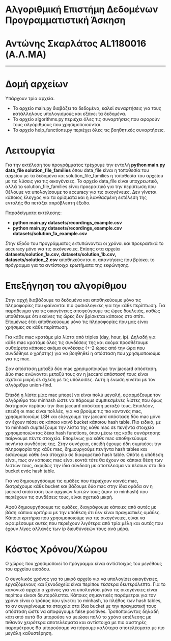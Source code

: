 # Αλγοριθμική Επιστήμη Δεδομένων Προγραμματιστική Άσκηση
# Αντώνης Σκαρλάτος AL1180016 (Α.Λ.ΜΑ)

---

# Δομή αρχείων
Υπάρχουν τρία αρχεία.
  - Το αρχείο main.py διαβάζει τα δεδομένα, καλεί συναρτήσεις για τους κατάλληλους υπολογισμούς και εξάγει τα δεδομένα.
  - Το αρχείο algorithms.py περιέχει όλες τις συναρτήσεις που αφορούν τους αλγόριθμους που χρησιμοποιούνται.
  - Το αρχείο help_functions.py περιέχει όλες τις βοηθητικές συναρτήσεις.

# Λειτουργία
Για την εκτέλεση του προγράμματος τρέχουμε την εντολή **python main.py data_file solution_file_families** όπου data_file είναι η τοποθεσία
του αρχείου με τα δεδομένα και solution_file_families η τοποθεσία του αρχείου με τις λύσεις για τις οικογένειες. Το αρχείο data_file είναι
υποχρεωτικό, αλλά το solution_file_families είναι προεραιτικό για την περίπτωση που θέλουμε να υπολογίσουμε το accuracy για τις οικογένειες.
Δεν γίνεται κάποιος έλεγχος για τα ορίσματα και η λανθασμένη εκτέλεση της εντολής θα πετάξει απρόβλεπτη έξοδο.

Παραδείγματα εκτέλεσης:
  - **python main.py datasets/recordings_example.csv**
  - **python main.py datasets/recordings_example.csv datasets/solution_1a_example.csv** 

Στην έξοδο του προγράμματος εκτυπώνονται οι χρόνοι και προεραιτικά το accuracy μόνο για τις οικόγενειες. Επίσης στα αρχεία
**datasets/solution_1a.csv, datasets/solution_1b.csv, datasets/solution_2.csv** αποθηκεύονται οι απαντήσεις που βρίσκει το πρόγραμμα για τα
αντίστοιχα ερωτήματα της εκφώνησης.

# Επεξήγηση του αλγορίθμου
Στην αρχή διαβάζουμε τα δεδομένα και αποθηκεύουμε μόνο τις πληροφορίες που φαίνονται πιο φυσιολογικές για την κάθε περίπτωση. Για παράδειγμα
για τις οικογένειες αποφεύγουμε τις ώρες δουλειάς, καθώς υποθέτουμε ότι εκείνες τις ώρες δεν βρίσκεται κάποιος στο σπίτι. Επομένως έτσι
αποθηκεύουμε μόνο τις πληροφορίες που μας είναι χρήσιμες σε κάθε περίπτωση. 

Για κάθε mac κρατάμε μία λίστα από triples (day, hour, ip). Δηλαδή για κάθε mac κρατάμε όλες τις συνδέσεις της και ακόμα προσθέτουμε
αυθαίρετα κάποιες ακόμα συνδέσεις (+-2 ώρες από την ώρα που συνδέθηκε ο χρήστης) για να βοηθηθεί η απόσταση που χρησιμοποιούμε για τις mac.

Σαν απόσταση μεταξύ δύο mac χρησιμοποιούμε την jaccard απόσταση. Δύο mac ενώνονται μεταξύ τους αν η jaccard απόστασή τους είναι σχετικά
μικρή σε σχέση με τις υπόλοιπες. Αυτή η ένωση γίνεται με τον αλγόριθμο union-find.

Επειδή η λίστα μίας mac μπορεί να είναι πολύ μεγαλή, εφαρμόζουμε τον αλγόριθμο του minhash ώστε να πάρουμε συμπιεσμένες λίστες που όμως
διατηρούν περίπου την ίδια jaccard απόσταση μεταξύ τους. Επιπλέον, επειδή οι mac είναι πολλές, για να βρούμε τις πιο κοντινές mac,
χρησιμοποιούμε LSH και ελέγχουμε την jaccard απόσταση δύο mac μόνο αν έχουν πέσει σε κάποιο κοινό bucket κάποιου hash table. Πιο ειδικά, με
το minhash συμπιέζουμε την λίστα της κάθε mac σε πενήντα στοιχεία χρησιμοποιώντας δέκα hash functions, όπου μέσω της κάθε συνάρτησης
παίρνουμε πέντε στοιχεία. Επομένως για κάθε mac αποθηκεύουμε πενήντα συνδέσεις της. Στην συνέχεια, επειδή έχουμε ήδη συμπιέσει την
πληροφορία της κάθε mac, δημιουργούμε πενήντα hash tables και εισάγουμε κάθε ένα στοιχείο σε διαφορετικό hash table. Οπότε η υπόθεση είναι,
πως αν κάποιες mac είναι κοντά τότε θα έχουν σε κάποια θέση των λιστών τους, ακριβώς την ίδια σύνδεση με αποτέλεσμα να πέσουν στο ίδιο
bucket ενός hash table.

Για να δημιουργήσουμε τις ομάδες που περιέχουν κοινές mac, διατρέχουμε κάθε bucket και βάζουμε δύο mac στην ίδια ομάδα αν η jaccard απόσταση
των αρχικών λιστών τους (πριν το minhash) που περιέχουν τις συνδέσεις τους, είναι σχετικά μικρή.

Αφού δημιουργήσουμε τις ομάδες, διαγράφουμε κάποιες από αυτές με βάση κάποια κριτήρια με την υπόθεση ότι δεν είναι πραγματικές ομάδες.
Κάποια κριτήρια που χρησιμοποιούμε για τις οικογένειες, είναι να αφαιρέσουμε αυτές που περιέχουν λιγότερα από τρία μέλη και αυτές που έχουν
λίγες αλλαγές των ip διευθύνσεών τους ανά μέρα.

# Κόστος Χρόνου/Χώρου
Ο χώρος που χρησιμοποιεί το πρόγραμμα είναι αντίστοιχος του μεγέθους του αρχείου εισόδου.

Ο συνολικός χρόνος για το μικρό αρχείο για να υπολογίσει οικογένειες, εργαζόμενους και ξενοδοχεία είναι περίπου τέσσερα δευτερόλεπτα.  Για
το κανονικό αρχείο ο χρόνος για να υπολογίσει μόνο τις οικογένειες είναι περίπου είκοσι δευτερόλεπτα. Κάποιες σημαντικές παράμετροι για τον
χρόνο είναι ο τρόπος που γίνεται το minhash, το πλήθος των hash tables, το αν συγκρίνουμε τα στοιχεία στα ίδια bucket με την πραγματική τους
απόσταση ώστε να αποφύγουμε false positives. Τροποποιώντας δηλαδή κάτι από αυτά θα μπορούσε να μειώσει πολύ το χρόνο εκτέλεσης με πιθανόν
χειρότερα αποτελέσματα και αντίστοιχα με πιο αυστηρές παραμέτρους θα μπορούσαμε να πάρουμε καλύτερα αποτελέσματα με πιο μεγάλη καθυστέρηση.
